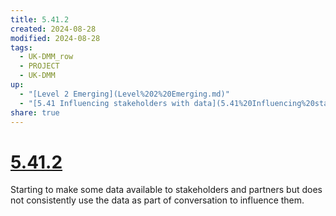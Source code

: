 ```yaml
---
title: 5.41.2
created: 2024-08-28
modified: 2024-08-28
tags:
  - UK-DMM_row
  - PROJECT
  - UK-DMM
up:
  - "[Level 2 Emerging](Level%202%20Emerging.md)"
  - "[5.41 Influencing stakeholders with data](5.41%20Influencing%20stakeholders%20with%20data.md)"
share: true
---
```

# [5.41.2](5.41.2.md)

Starting to make some data available to stakeholders and partners but does not consistently use the data as part of conversation to influence them.
